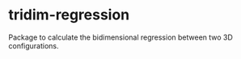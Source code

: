 # tridim-regression
Package to calculate the bidimensional regression between two 3D configurations.
